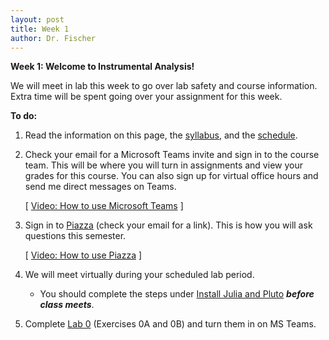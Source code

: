 ```yaml
---
layout: post
title: Week 1
author: Dr. Fischer
---
```


**Week 1: Welcome to Instrumental Analysis!**

We will meet in lab this week to go over lab safety and course information.  Extra time will be spent going over your assignment for this week.

**To do:**

1. Read the information on this page, the [syllabus]({{site.url}}/course-information/syllabus), and the [schedule]({{site.url}}/course-information/schedule).

1. Check your email for a Microsoft Teams invite and sign in to the course team.  This will be where you will turn in assignments and view your grades for this course.  You can also sign up for virtual office hours and send me direct messages on Teams.

     [ [Video: How to use Microsoft Teams](https://wcu.hosted.panopto.com/Panopto/Pages/Viewer.aspx?id=8dbc528e-25c9-4a24-8d13-acb40149daef) ]

1. Sign in to [Piazza](https://piazza.com) (check your email for a link).  This is how you will ask questions this semester.

      [ [Video: How to use Piazza](https://wcu.hosted.panopto.com/Panopto/Pages/Viewer.aspx?id=3c3ab88f-aec9-4572-a4e3-acb40149d5a0) ]

1. We will meet virtually during your scheduled lab period.
      - You should complete the steps under [Install Julia and Pluto]({{site.url}}/lab-0/#install-julia-and-pluto) ***before class meets***.
      
1. Complete [Lab 0](http://localhost:4000/lab-0/) (Exercises 0A and 0B) and turn them in on MS Teams.
